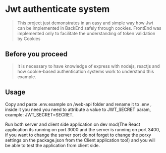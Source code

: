# Jwt authenticate system 

> This project just demonstrates in an easy and simple way how Jwt can be implemented in BackEnd safely through cookies. FrontEnd was implemented only to facilitate the understanding of token validation by Cookies

## Before you proceed

> It is necessary to have knowledge of express with nodejs, reactjs and how cookie-based authentication systems work to understand this example.

## Usage

Copy and paste .env.example on /web-api folder and rename it to .env , inside it you need you need to attribute  a value to JWT_SECRET param, example: JWT_SECRET=SECRET. 

Run both server and client side application on dev mod(The React application its running on port 3000 and the server is running on port 3400, if you want to change the server port do not forget to change the porxy settings on the package.json from the Client application too!) and you will be able to test the application from client side.

